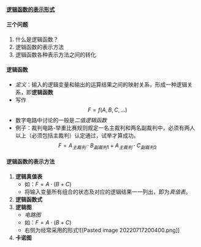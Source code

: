 #### [逻辑函数的表示形式](https://www.bilibili.com/video/BV1Am4y1D7VP?p=11&vd_source=ec161869fed250aa616ee2fdd48e6494)



#### 三个问题
1. 什么是逻辑函数？
2. 逻辑函数的表示方法
3. 逻辑函数各种表示方法之间的转化

#### 逻辑函数
- *定义*：输入的逻辑变量和输出的运算结果之间的映射关系，形成一种逻辑关系，即**逻辑函数**
- 写作$$F=f(A,B,C,...)$$
- 数字电路中讨论的一般是*二值逻辑函数*
- 例子：裁判电路-举重比赛规则规定一名主裁判和两名副裁判中，必须有两人以上（必须包括主裁判）认定通过，试举才算成功。$$F=A_{主裁判} \cdot B_{副裁判1}+A_{主裁判} \cdot C_{副裁判2}$$
#### 逻辑函数的表示方法
1. **逻辑真值表**
	- 如：$F=A \cdot (B+C)$
	- 将输入变量所有组合的状态及对应的逻辑结果一一列出，即为*真值表*。
2. **逻辑函数式**
3. **逻辑图**
	- *电路图*
	- 如：$F=A \cdot (B+C)$
	- 右侧为经常采用的形式![[Pasted image 20220717200400.png]]
4. **卡诺图**


